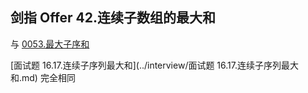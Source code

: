 ## 剑指 Offer 42.连续子数组的最大和

与 [0053.最大子序和](../leetcode/dynamicprogramming/0053.最大子序和.md) 

[面试题 16.17.连续子序列最大和](../interview/面试题 16.17.连续子序列最大和.md)
完全相同